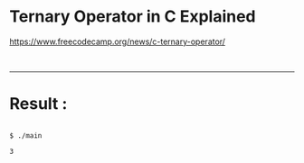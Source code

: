 # Ternary Operator in C Explained

https://www.freecodecamp.org/news/c-ternary-operator/

<br>

<hr>

# Result :

```
  
$ ./main

3


```

